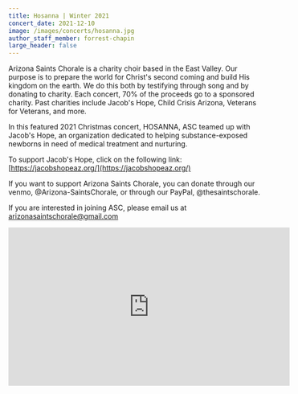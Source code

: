 ```yaml
---
title: Hosanna | Winter 2021
concert_date: 2021-12-10
image: /images/concerts/hosanna.jpg
author_staff_member: forrest-chapin
large_header: false
---
```


Arizona Saints Chorale is a charity choir based in the East Valley. Our purpose is to prepare the world for Christ's second coming and build His kingdom on the earth. We do this both by testifying through song and by donating to charity. Each concert, 70% of the proceeds go to a sponsored charity. Past charities include Jacob's Hope, Child Crisis Arizona, Veterans for Veterans, and more.

In this featured 2021 Christmas concert, HOSANNA, ASC teamed up with Jacob's Hope, an organization dedicated to helping substance-exposed newborns in need of medical treatment and nurturing. 

To support Jacob's Hope, click on the following link: [https://jacobshopeaz.org/](https://jacobshopeaz.org/)

If you want to support Arizona Saints Chorale, you can donate through our venmo, @Arizona-SaintsChorale, or through our PayPal, @thesaintschorale.

If you are interested in joining ASC, please email us at arizonasaintschorale@gmail.com

<iframe width="560" height="315" src="https://www.youtube.com/embed/LN7IF70dNBQ" title="YouTube video player" frameborder="0" allow="accelerometer; autoplay; clipboard-write; encrypted-media; gyroscope; picture-in-picture; web-share" allowfullscreen></iframe>